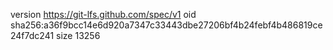 version https://git-lfs.github.com/spec/v1
oid sha256:a36f9bcc14e6d920a7347c33443dbe27206bf4b24febf4b486819ce24f7dc241
size 13256
